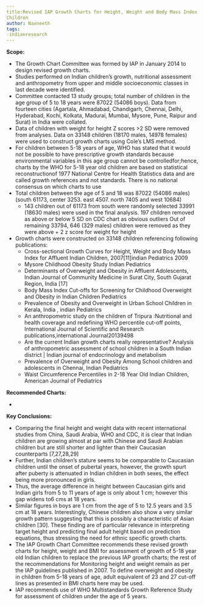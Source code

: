 ```yaml
---
title:Revised IAP Growth Charts for Height, Weight and Body Mass Index for 5 to 18 year old Indian
Children
author: Navneeth
tags:
-indianresearch
---
```



**Scope:** 
- The Growth Chart Committee was formed by IAP in January 2014 to design revised growth charts. 
-  Studies performed on Indian children’s growth, nutritional assessment and anthropometry from upper and middle socioeconomic classes in last decade were identified. 
- Committee contacted 13 study groups; total number of children in the age group of 5 to 18 years were 87022 (54086 boys). Data from fourteen cities (Agartala, Ahmadabad, Chandigarh, Chennai, Delhi, Hyderabad, Kochi, Kolkata, Madurai, Mumbai, Mysore, Pune, Raipur and Surat) in India were collated.
-  Data of children with weight for height Z scores >2 SD were removed from analyses. Data on 33148 children (18170 males, 14978 females) were used to construct growth charts using Cole’s LMS method.
- For children between 5-18 years of age, WHO has stated that it would not be possible to have prescriptive growth standards because environmental variables in this age group cannot be controlledfor;hence, charts by the WHO for 5-18 year old children are based on statistical reconstructionof 1977 National Centre for Health Statistics data and are called growth references and not standards. There is no national consensus on which charts to use
- Total children between the age of 5 and 18 was 87022 (54086 males) (south 61173, center 3253. east 4507. north 7405 and west 10684)
	- 143 children out of 61173 from south were randomly selected 33991 (18630 males) were used in the final analysis. 197 children removed as above or below 5 SD on CDC chart as obvious outliers Out of remaining 33794, 646 (329 males) children were removed as they were above + 2 z score for weight for height
- Growth charts were constructed on 33148 children referencing following publications: 
	- Cross-sectional Growth Curves for Height, Weight and Body Mass Index for Affluent Indian Children, 2007[11]indian Pediatrics 2009 
	- Mysore Childhood Obesity Study Indian Pediatrics
	- Determinants of Overweight and Obesity in Affluent Adolescents, Indian Journal of Community Medicine in Surat City, South Gujarat Region, India [17]
	-  Body Mass Index Cut-offs for Screening for Childhood Overweight and Obesity in Indian Children Pediatrics
	-  Prevalence of Obesity and Overweight in Urban School Children in Kerala, India , indian Pediatrics
	-  An anthropometric study on the children of Tripura :Nutritional and health coverage and redefining WHO percentile cut-off points, International Journal of Scientific and  Research publications,international Journal20139498
	- Are the current Indian growth charts really representative? Analysis of anthropometric assessment of school children in a South Indian district | Indian journal of endocrinology and metabolism
	- Prevalence of Overweight and Obesity Among School children and adolescents in Chennai, Indian Pediatrics
	- Waist Circumference Percentiles in 2-18 Year Old Indian Children, American Journal of Pediatrics

**Recommended Charts:**

- 

**Key Conclusions:**

- Comparing the final height and weight data with recent international studies from China, Saudi Arabia, WHO and CDC, it is clear that Indian children are growing almost at par with Chinese and Saudi Arabian children but are still shorter and lighter than their Caucasian counterparts [7,27,28,29]
- Further, Indian children’s stature seems to be comparable to Caucasian children until the onset of pubertal years, however, the growth spurt after puberty is attenuated in Indian children in both sexes, the effect being more pronounced in girls.
- Thus, the average difference in height between Caucasian girls and Indian girls from 5 to 11 years of age is only about 1 cm; however this gap widens to6 cms at 18 years.
- Similar figures in boys are 1 cm from the age of 5 to 12.5 years and 3.5 cm at 18 years. Interestingly, Chinese children also show a very similar growth pattern suggesting that this is possibly a characteristic of Asian children [30]. These finding are of particular relevance in interpreting target height and predicting final adult height based on prediction equations, thus stressing the need for ethnic specific growth charts.
- The IAP Growth Chart Committee recommends these revised growth charts for height, weight and BMI for assessment of growth of 5-18 year old Indian children to replace the previous IAP growth charts; the rest of the recommendations for Monitoring height and weight remain as per the IAP guidelines published in 2007. To define overweight and obesity in children from 5-18 years of age, adult equivalent of 23 and 27 cut-off lines as presented in BMI charts here may be used.
- IAP recommends use of WHO Multistandards Growth Reference Study for assessment of children under the age of 5 years.
